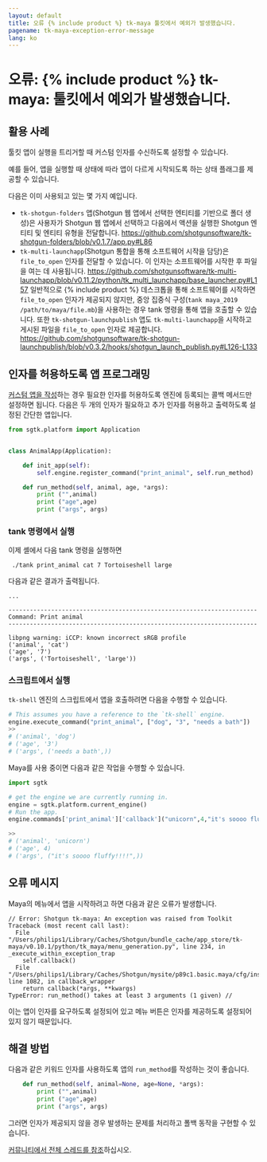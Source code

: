 ```yaml
---
layout: default
title: 오류 {% include product %} tk-maya 툴킷에서 예외가 발생했습니다.
pagename: tk-maya-exception-error-message
lang: ko
---
```


# 오류: {% include product %} tk-maya: 툴킷에서 예외가 발생했습니다.

## 활용 사례

툴킷 앱이 실행을 트리거할 때 커스텀 인자를 수신하도록 설정할 수 있습니다.

예를 들어, 앱을 실행할 때 상태에 따라 앱이 다르게 시작되도록 하는 상태 플래그를 제공할 수 있습니다.

다음은 이미 사용되고 있는 몇 가지 예입니다.

- `tk-shotgun-folders` 앱(Shotgun 웹 앱에서 선택한 엔티티를 기반으로 폴더 생성)은 사용자가 Shotgun 웹 앱에서 선택하고 다음에서 액션을 실행한 Shotgun 엔티티 및 엔티티 유형을 전달합니다.
   https://github.com/shotgunsoftware/tk-shotgun-folders/blob/v0.1.7/app.py#L86
- `tk-multi-launchapp`(Shotgun 통합을 통해 소프트웨어 시작을 담당)은 `file_to_open` 인자를 전달할 수 있습니다. 이 인자는 소프트웨어를 시작한 후 파일을 여는 데 사용됩니다.
   https://github.com/shotgunsoftware/tk-multi-launchapp/blob/v0.11.2/python/tk_multi_launchapp/base_launcher.py#L157
   일반적으로 {% include product %} 데스크톱을 통해 소프트웨어를 시작하면 `file_to_open` 인자가 제공되지 않지만, 중앙 집중식 구성(`tank maya_2019 /path/to/maya/file.mb`)을 사용하는 경우 tank 명령을 통해 앱을 호출할 수 있습니다.
   또한 `tk-shotgun-launchpublish` 앱도 `tk-multi-launchapp`을 시작하고 게시된 파일을 `file_to_open` 인자로 제공합니다.
   https://github.com/shotgunsoftware/tk-shotgun-launchpublish/blob/v0.3.2/hooks/shotgun_launch_publish.py#L126-L133

## 인자를 허용하도록 앱 프로그래밍

[커스텀 앱을 작성](https://developer.shotgunsoftware.com/2e5ed7bb/)하는 경우 필요한 인자를 허용하도록 엔진에 등록되는 콜백 메서드만 설정하면 됩니다.
다음은 두 개의 인자가 필요하고 추가 인자를 허용하고 출력하도록 설정된 간단한 앱입니다.

```python
from sgtk.platform import Application


class AnimalApp(Application):

    def init_app(self):
        self.engine.register_command("print_animal", self.run_method)

    def run_method(self, animal, age, *args):
        print ("",animal)
        print ("age",age)
        print ("args", args)
```

### tank 명령에서 실행

이제 셸에서 다음 tank 명령을 실행하면

```
 ./tank print_animal cat 7 Tortoiseshell large
```

다음과 같은 결과가 출력됩니다.

```
...

----------------------------------------------------------------------
Command: Print animal
----------------------------------------------------------------------

libpng warning: iCCP: known incorrect sRGB profile
('animal', 'cat')
('age', '7')
('args', ('Tortoiseshell', 'large'))
```
### 스크립트에서 실행

`tk-shell` 엔진의 스크립트에서 앱을 호출하려면 다음을 수행할 수 있습니다.

```python
# This assumes you have a reference to the `tk-shell` engine.
engine.execute_command("print_animal", ["dog", "3", "needs a bath"])
>>
# ('animal', 'dog')
# ('age', '3')
# ('args', ('needs a bath',))
```

Maya를 사용 중이면 다음과 같은 작업을 수행할 수 있습니다.

```python
import sgtk

# get the engine we are currently running in.
engine = sgtk.platform.current_engine()
# Run the app.
engine.commands['print_animal']['callback']("unicorn",4,"it's soooo fluffy!!!!")

>>
# ('animal', 'unicorn')
# ('age', 4)
# ('args', ("it's soooo fluffy!!!!",))
```

## 오류 메시지

Maya의 메뉴에서 앱을 시작하려고 하면 다음과 같은 오류가 발생합니다.

```
// Error: Shotgun tk-maya: An exception was raised from Toolkit
Traceback (most recent call last):
  File "/Users/philips1/Library/Caches/Shotgun/bundle_cache/app_store/tk-maya/v0.10.1/python/tk_maya/menu_generation.py", line 234, in _execute_within_exception_trap
    self.callback()
  File "/Users/philips1/Library/Caches/Shotgun/mysite/p89c1.basic.maya/cfg/install/core/python/tank/platform/engine.py", line 1082, in callback_wrapper
    return callback(*args, **kwargs)
TypeError: run_method() takes at least 3 arguments (1 given) //
```

이는 앱이 인자를 요구하도록 설정되어 있고 메뉴 버튼은 인자를 제공하도록 설정되어 있지 않기 때문입니다.

## 해결 방법

다음과 같은 키워드 인자를 사용하도록 앱의 `run_method`를 작성하는 것이 좋습니다.

```python
    def run_method(self, animal=None, age=None, *args):
        print ("",animal)
        print ("age",age)
        print ("args", args)
```
그러면 인자가 제공되지 않을 경우 발생하는 문제를 처리하고 폴백 동작을 구현할 수 있습니다.

[커뮤니티에서 전체 스레드를 참조](https://community.shotgridsoftware.com/t/custom-app-args/8893)하십시오.

